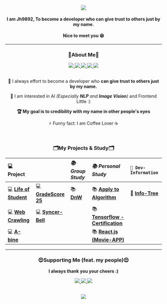 <div align="center">
  <img src="https://capsule-render.vercel.app/api?type=waving&color=c3a2e0&height=250&section=header&text=I'm%20JH9892&fontColor=ffffff&fontSize=90"/>
  <h4>I am <b>Jh9892</b>, To become a developer who <b>can give trust to others just by my name.</b></h4>
  <h4>Nice to meet you 😆</h4>
</div>  

___ 

<h3 align="center">💬About Me💬</h3>
<div align="center">
    <a href="https://velog.io/@xaihun98" target="_blank">
      <img src="https://img.shields.io/badge/Velog-11B48A?style=flat&logo=Vimeo&logoColor=white">
    </a>
    <a href="https://hunspace.notion.site/hunspace/Jh-c715a3d575d948cfb06dc239013d3391" target="_blank">
      <img src="https://img.shields.io/badge/Notion-FDF6F0?style=flat&logo=Notion&logoColor=000000"/>
    </a>
    <a href="https://github.com/JH9892" target="_blank">
      <img src="https://img.shields.io/badge/Github-000000?style=flat&logo=github&logoColor=white">
    </a>
    <a href="https://instagram.com/_xaihoon/" target="_blank">
      <img src="https://img.shields.io/badge/Instagram-ff69b4?style=flat&logo=instagram&logoColor=white">
    </a>
    <a href="https://www.facebook.com/j9892/" target="_blank">
      <img src="https://img.shields.io/badge/Facebook-blue?style=flat&logo=facebook&logoColor=white">
    </a>
    <br>
  </div>
  <br>
<div align="center">
  <p>👊 I always effort to become a developer who <b>can give trust to others just by my name.</b> </p>
  <p>🌱 I am interested in AI <i>(Especially <b>NLP</b> and <b>Image Vision</b>)</i> and Frontend Little :)</p>
  <p><b>🏆 My goal is to credibility with my name in other people's eyes</b></p>
  <p>⚡ Funny fact: I am Coffee Lover ☕</p>
  <br>
</div>

<h3 align="center">🗂My Projects & Study🗂</h3>

|**💻 Project**|     |*📚 Group Study*|*📚 Personal Study*|**`📙 Dev-Information`**|
|:--------------|:---|:----------|:---|:-----------------------|  
| 💻 **[Life of Student](https://github.com/JH9892/Life_of_Student)** | 💻 **[GradeScore 25](https://github.com/JH9892/GradeScore-25)** | 📚 **[DnW](https://github.com/JH9892/dnw)** | 📚 **[Apply to Algorithm](https://github.com/JH9892/A2A)** | 📙 **[Info-Tree](https://github.com/DevvIll/InfoTree)** |
| 💻 **[Web Crawling](https://github.com/JH9892/SPTJ_Web-Crawling)** | 💻 **[Syncer-Bell](https://github.com/DevvIll/Syncer-Bell_Front)**  |  |📚 **[Tensorflow - Certification](https://github.com/JH9892/tf-cert)**|  |
| 💻 **[A-bine](https://github.com/JH9892/A-Bine)** |  | |📚 **[React.js (Movie-APP)](https://github.com/JH9892/Movie-APP)**| |

___

<h3 align="center">😍Supporting Me (feat. my people)😍</h3>  
<div align="center">
<p><b>I always thank you your cheers :)</b></p>
<table>
  <tr>
    <a href="https://github.com/hm5938" align="center">
      <img src=https://img.shields.io/badge/Android-Hyemm-B39DDB?style=flat-square&logo=Android&labelColor=004D40 />
    </ a> 
    <a href="https://github.com/upswp" align="center">
      <img src=https://img.shields.io/badge/Spring-Upswp-283593?style=flat-square&logo=Spring&labelColor=F9FBE7 />
    </ a>
    <a href="https://github.com/HS98094" align="center">
      <img src=https://img.shields.io/badge/Team.DeVlll-HS98094-002d75?style=flat-square&labelColor=DA1F26 />
    </a>
  </tr>
</table>
</div>

<div align="center"><img src="https://capsule-render.vercel.app/api?type=waving&color=c3a2e0&height=250&section=footer"/></div>

